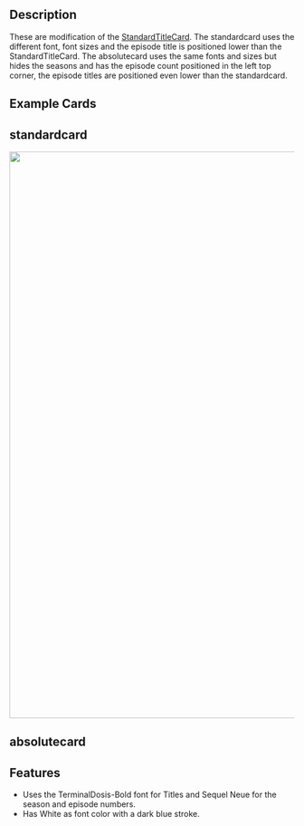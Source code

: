 ## Description

These are modification of the [StandardTitleCard](https://github.com/CollinHeist/TitleCardMaker/wiki/StandardTitleCard). The standardcard uses the different font, font sizes and the episode title is positioned lower than the StandardTitleCard. The absolutecard uses the same fonts and sizes but hides the seasons and has the episode count positioned in the left top corner, the episode titles are positioned even lower than the standardcard.

## Example Cards

## standardcard

<img src="https://github.com/Wdvh/tcm/blob/f769956d584be0436d225dd37902ad3a140b964e/standardcard/standardcardpreview.jpg" width="1000"/>

## absolutecard

## Features

- Uses the TerminalDosis-Bold font for Titles and Sequel Neue for the season and episode numbers.
- Has White as font color with a dark blue stroke.